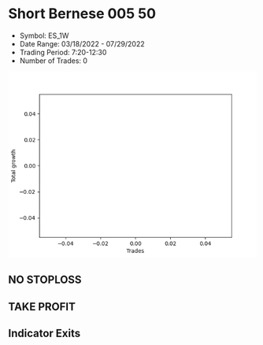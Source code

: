 # Short Bernese 005 50 
- Symbol: ES_1W
- Date Range: 03/18/2022 - 07/29/2022
- Trading Period: 7:20-12:30
- Number of Trades: 0

![Plot](ShortBernese00550ES_1W.png)
## NO STOPLOSS










## TAKE PROFIT






## Indicator Exits


